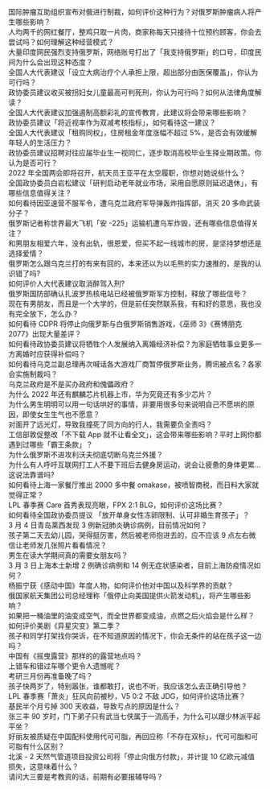 国际肿瘤互助组织宣布对俄进行制裁，如何评价这种行为？对俄罗斯肿瘤病人将产生哪些影响？  
人均两千的网红餐厅，整鸡只取一片肉，商家称每天只接待十位预约顾客，你会去尝试吗？如何理解这种经营模式？  
大量印度网民强烈支持俄罗斯，网络账号打出了「我支持俄罗斯」的口号，印度民间为什么会出现这种态度？  
全国人大代表建议「设立大病治疗个人承担上限，超出部分由医保覆盖」，你认为可行吗？  
政协委员建议收买被拐妇女儿童最高可判死刑，你认为可行吗？如何从法律角度解读？  
全国人大代表建议加强遏制高额彩礼的宣传教育，此建议将会带来哪些影响？  
政协委员建议「将近视率作为双减考核指标」，如何看待这一建议？  
全国人大代表建议「租购同权」，住房租金年度涨幅不超过 5%，是否会有效缓解年轻人的生活压力？  
政协委员建议招聘对往应届毕业生一视同仁，逐步取消高校毕业生择业期政策。你认为是否可行？  
2022 年全国两会即将召开，航天员王亚平在太空履职，你想对她说些什么？  
全国政协委员白岩松建议「研判启动老年就业市场，采用自愿原则延迟退休」，有哪些信息值得关注？  
如何看待因亚速营不服军令，遭乌克兰政府军导弹轰炸指挥部，消灭 20 多命武装分子？  
俄罗斯记者称世界最大飞机「安 -225」运输机遭乌军炸毁，还有哪些信息值得关注？  
和男朋友相爱六年，没有出轨，很恩爱，但买不起一线城市的房，是坚持梦想还是选择爱情？  
俄罗斯怎么跟乌克兰打的有来有回的，本来还以为以毛熊的实力速推的，是我的认识错了吗?  
如何评价人大代表建议取消醉驾入刑?  
俄罗斯国防部确认扎波罗热核电站已经被俄罗斯军方控制，释放了哪些信号？  
现在有男朋友，而且是一个大学的，但是前任突然联系我，有和好的意思，我也没有完全放下，怎么办？  
如何看待 CDPR 将停止向俄罗斯与白俄罗斯销售游戏，《巫师 3》《赛博朋克 2077》出现大量差评？  
如何看待政协委员建议将牺牲个人发展纳入离婚经济补偿？为家庭牺牲事业更多一方离婚时应获得补偿吗？  
如何看待乌克兰副总理再次喊话各大游戏厂商暂停俄罗斯业务，腾讯被点名？各家会实施制裁吗？  
乌克兰政府是不是买办政府和傀儡政府？  
为什么 2022 年还有麒麟芯片机器上市，华为究竟还有多少芯片？  
为什么男生明明可以用一句话哄好的事情，非要用很多句来说明自己不愿哄的原因，即使女生生气也不愿意？  
对面开了远光灯，导致我撞死了同方向的行人，我需要负全责吗？  
工信部敦促整改「不下载 App 就不让看全文」，这会带来哪些影响？平时上网你都遇到过哪些「霸王条款」？  
为什么俄罗斯不进攻利沃夫彻底切断乌克兰外援？  
为什么有人呼吁互联网打工人不要下班后去健身房运动，说会让疲惫的身体更累…这说法靠谱吗?  
如何看待上海一家餐厅推出 2000 多中餐 omakase，被喷智商税，而日料大家就觉得正常？  
LPL 春季赛 Care 首秀表现亮眼，FPX 2:1 BLG，如何评价这场比赛？  
如何看待全国政协委员提议 「放开单身女性冻卵限制、认可非婚生育孩子」？  
3 月 4 日青岛莱西发现 3 例新冠肺炎确诊病例，目前情况如何？  
孩子第二天去幼儿园，哭得挺厉害，然后被老师抱进去的，应不应该 9 点左右微信让老师发几张照片看看情况？  
男生在读大学期间真的需要女朋友吗？  
3 月 3 日上海本土新增 2 例确诊病例和 14 例无症状感染者，目前上海防疫情况如何？  
杨振宁获《感动中国》年度人物，如何评价他对中国以及科学界的贡献？  
俄国家航天集团公司总经理称「俄停止向美国提供火箭发动机」，将产生哪些影响？  
如果把一桶油里的油变成空气，而全世界都变成油，点燃之后火焰会是什么样？  
如何评价美剧《异星灾变》第二季？  
孩子和同学打架找你哭诉，在不知道原因的情况下，你会无条件的站在孩子这一边吗？  
中国有《摇曳露营》那样的的露营地点吗？  
上错车和错过车哪个更令人遗憾呢？  
考研三月份再准备晚了吗？  
孩子快两岁了，特别嚣张，谁都敢打，说也不听，我应该怎么去正确引导他？  
LPL 春季赛「萧炎」狂风向前被秒，V5 0:2 不敌 JDG，如何评价这场比赛？  
基民半个月亏掉 300 天收益，导致亏点的原因是什么？  
张三丰 90 岁时，门下弟子只有武当七侠属于一流高手，为什么可以跟少林派平起平坐？  
好丽友被质疑在中国配料使用代可可脂，再回应称「不存在双标」，代可可脂和可可脂有什么区别？  
北溪 - 2 天然气管道项目投资公司将「停止向俄方付款」，并计提 10 亿欧元减值损失，这意味着什么？  
请问大三要是考教资的话，前期有必要报辅导吗？  
